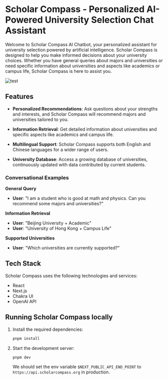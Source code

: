 # Scholar Compass - Personalized AI-Powered University Selection Chat Assistant

Welcome to Scholar Compass AI Chatbot, your personalized assistant for university selection powered by artificial intelligence. Scholar Compass is designed to help you make informed decisions about your university choices. Whether you have general queries about majors and universities or need specific information about universities and aspects like academics or campus life, Scholar Compass is here to assist you.

![test](https://github.com/Scholar-Compass/Scholar-Compass-front/assets/41807109/5f27e7fc-21b6-4ad0-80c4-1b187a904868)

## Features

- **Personalized Recommendations**: Ask questions about your strengths and interests, and Scholar Compass will recommend majors and universities tailored to you.

- **Information Retrieval**: Get detailed information about universities and specific aspects like academics and campus life.

- **Multilingual Support**: Scholar Compass supports both English and Chinese languages for a wider range of users.

- **University Database**: Access a growing database of universities, continuously updated with data contributed by current students.

### Conversational Examples

**General Query**

- **User**: "I am a student who is good at math and physics. Can you recommend some majors and universities?"

**Information Retrieval**

- **User**: "Beijing University + Academic"
- **User**: "University of Hong Kong + Campus Life"

**Supported Universities**

- **User**: "Which universities are currently supported?"

## Tech Stack

Scholar Compass uses the following technologies and services:

- React
- Next.js
- Chakra UI
- OpenAI API

## Running Scholar Compass locally

1. Install the required dependencies:
   ```bash
   pnpm install
   ```
2. Start the development server:
   ```bash
   pnpm dev
   ```
   We should set the env variable `$NEXT_PUBLIC_API_END_POINT` to `https://api.scholarcompass.org` in production.
